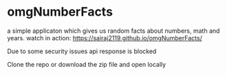 # omgNumberFacts

a simple applicaton which gives us random facts about numbers, math and years.
watch in action: https://sairaj2119.github.io/omgNumberFacts/


Due to some security issues api response is blocked 

Clone the repo or download the zip file and open locally
